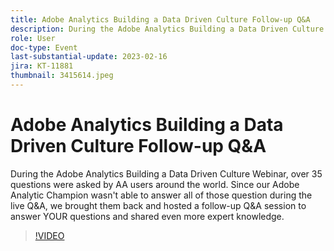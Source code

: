 ```yaml
---
title: Adobe Analytics Building a Data Driven Culture Follow-up Q&A
description: During the Adobe Analytics Building a Data Driven Culture Webinar, over 35 questions were asked by AA users around the world. Since our Adobe Analytic Champion wasn't able to answer all of those question during the live Q&A, we brought them back and hosted a follow-up Q&A session to answer YOUR questions and shared even more expert knowledge.
role: User
doc-type: Event
last-substantial-update: 2023-02-16
jira: KT-11881
thumbnail: 3415614.jpeg
---
```


# Adobe Analytics Building a Data Driven Culture Follow-up Q&A

During the Adobe Analytics Building a Data Driven Culture Webinar, over 35 questions were asked by AA users around the world. Since our Adobe Analytic Champion wasn't able to answer all of those question during the live Q&A, we brought them back and hosted a follow-up Q&A session to answer YOUR questions and shared even more expert knowledge.

>[!VIDEO](https://video.tv.adobe.com/v/3415614/?quality=12&learn=on)
